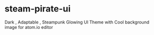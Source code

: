 # steam-pirate-ui
Dark , Adaptable  , Steampunk Glowing UI Theme with Cool background image for atom.io editor
